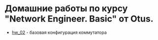 # Домашние работы по курсу "Network Engineer. Basic" от Otus.

* [hw\_02](https://github.com/E-Mi-Zh/otus_neteng_basic/tree/master/hw02) -
  базовая конфигурация коммутатора
